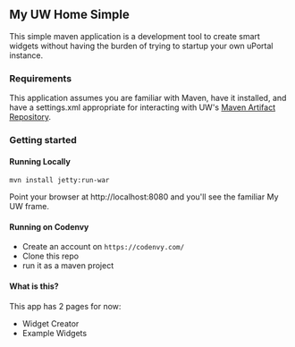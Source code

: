 ## My UW Home Simple

This simple maven application is a development tool to create smart widgets without having the burden of trying to startup your own uPortal instance.

### Requirements

This application assumes you are familiar with Maven, have it installed, and have a settings.xml
appropriate for interacting with UW's [Maven Artifact Repository](https://wiki.doit.wisc.edu/confluence/pages/viewpage.action?spaceKey=ST&title=Maven+Repository+Manager).

### Getting started

#### Running Locally

`mvn install jetty:run-war`

Point your browser at http://localhost:8080 and you'll see the familiar My UW frame. 

#### Running on Codenvy

* Create an account on `https://codenvy.com/`
* Clone this repo
* run it as a maven project

#### What is this?

This app has 2 pages for now:

* Widget Creator
* Example Widgets

